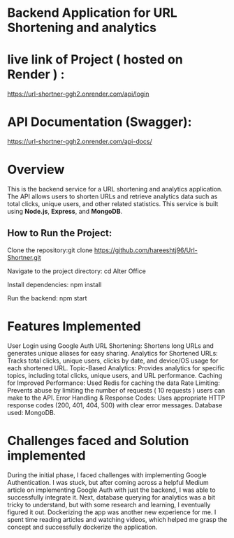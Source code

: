 # Backend Application for URL Shortening and analytics

# live link of Project ( hosted on Render ) : 
https://url-shortner-ggh2.onrender.com/api/login

# API Documentation (Swagger):
https://url-shortner-ggh2.onrender.com/api-docs/

# Overview
This is the backend service for a URL shortening and analytics application. 
The API allows users to shorten URLs and retrieve analytics data such as total clicks, unique users, and other related statistics. 
This service is built using **Node.js**, **Express**, and **MongoDB**.


## How to Run the Project:
Clone the repository:git clone https://github.com/hareeshtj96/Url-Shortner.git

Navigate to the project directory: 
cd Alter Office

Install dependencies:
npm install

Run the backend: npm start


# Features Implemented
User Login using Google Auth
URL Shortening: Shortens long URLs and generates unique aliases for easy sharing.
Analytics for Shortened URLs: Tracks total clicks, unique users, clicks by date, and device/OS usage for each shortened URL.
Topic-Based Analytics: Provides analytics for specific topics, including total clicks, unique users, and URL performance.
Caching for Improved Performance: Used Redis for caching the data
Rate Limiting: Prevents abuse by limiting the number of requests ( 10 requests ) users can make to the API.
Error Handling & Response Codes: Uses appropriate HTTP response codes (200, 401, 404, 500) with clear error messages.
Database used: MongoDB.


# Challenges faced and Solution implemented
During the initial phase, I faced challenges with implementing Google Authentication. I was stuck, but after coming across a helpful Medium article on implementing Google Auth with just the backend, I was able to successfully integrate it.
Next, database querying for analytics was a bit tricky to understand, but with some research and learning, I eventually figured it out.
Dockerizing the app was another new experience for me. I spent time reading articles and watching videos, which helped me grasp the concept and successfully dockerize the application. 

